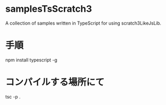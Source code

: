 # samplesTsScratch3
A collection of samples written in TypeScript for using scratch3LikeJsLib.

# 手順
npm install typescript -g

# コンパイルする場所にて
tsc -p .

